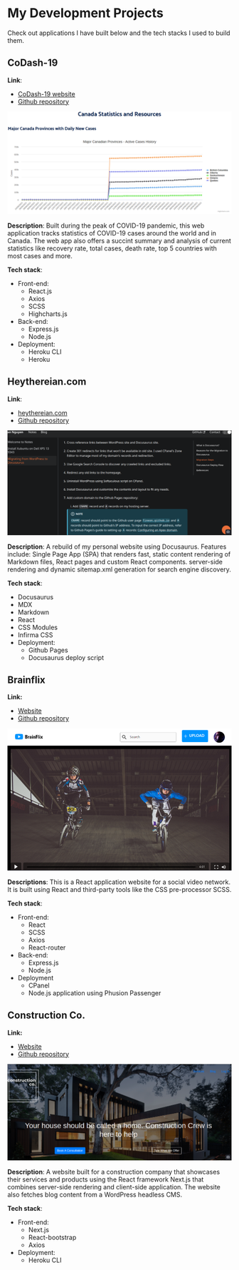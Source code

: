 # My Development Projects

Check out applications I have built below and the tech stacks I used to build them. 

## CoDash-19

**Link**: 

- [CoDash-19 website](https://codash-19.herokuapp.com)
- [Github repository](https://github.com/fineon/data-visualization)

![Untitled](./assets/My-Development-Projects/codash-19.png)

**Description**: Built during the peak of COVID-19 pandemic, this web application tracks statistics of COVID-19 cases around the world and in Canada. The web app also offers a succint summary and analysis of current statistics like recovery rate, total cases, death rate, top 5 countries with most cases and more. 

**Tech stack**: 

- Front-end:
    - React.js
    - Axios
    - SCSS
    - Highcharts.js
- Back-end:
    - Express.js
    - Node.js
- Deployment:
    - Heroku CLI
    - Heroku

## Heythereian.com

**Link**:

- [heythereian.com](https://heythereian.com)
- [Github repository](https://github.com/fineon/fineon.github.io/)

![Untitled](./assets/My-Development-Projects/heythereian.png)

**Description**: A rebuild of my personal website using Docusaurus. Features include: Single Page App (SPA) that renders fast, static content rendering of Markdown files, React pages and custom React components. server-side rendering and dynamic sitemap.xml generation for search engine discovery. 

**Tech stack**: 

- Docusaurus
- MDX
- Markdown
- React
- CSS Modules
- Infirma CSS
- Deployment:
    - Github Pages
    - Docusaurus deploy script

## Brainflix

**Link:** 

- [Website](https://nodejs.heythereian.com)
- [Github repository](https://github.com/fineon/brainflix)

![Untitled](./assets/My-Development-Projects/brainflix.png)

**Descriptions**: This is a React application website for a social video network. It is built using React and third-party tools like the CSS pre-processor SCSS. 

**Tech stack**: 

- Front-end:
    - React
    - SCSS
    - Axios
    - React-router
- Back-end:
    - Express.js
    - Node.js
- Deployment
    - CPanel
    - Node.js application using Phusion Passenger

## Construction Co.

**Link:** 

- [Website](https://github.com/fineon/Construction-website)
- [Github repository](https://github.com/fineon/Construction-website)

![Untitled](./assets/My-Development-Projects/constructionco.png)

**Description**: A website built for a construction company that showcases their services and products using the React framework Next.js that combines server-side rendering and client-side application. The website also fetches blog content from a WordPress headless CMS. 

**Tech stack**: 

- Front-end:
    - Next.js
    - React-bootstrap
    - Axios
- Deployment:
    - Heroku CLI